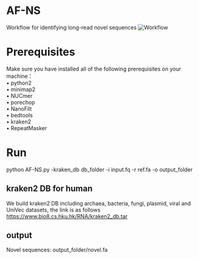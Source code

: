 # AF-NS
Workflow for identifying long-read novel sequences
![Workflow](http://www.bio8.cs.hku.hk/RNA/tmp/AF-NS.png)<br> 

# Prerequisites 
Make sure you have installed all of the following prerequisites on your machine：<br> 
• python2 <br> 
•	minimap2 <br> 
•	NUCmer <br> 
•	porechop<br> 
•	NanoFilt<br> 
•	bedtools<br> 
•	kraken2<br> 
•	RepeatMasker<br> 

# Run
python AF-NS.py -kraken_db db_folder -i input.fq -r ref.fa -o output_folder <br> 

## kraken2 DB for human
We build kraken2 DB including archaea, bacteria, fungi, plasmid, viral and UniVec datasets, the link is as follows <br> 
https://www.bio8.cs.hku.hk/RNA/kraken2_db.tar

## output
Novel sequences: output_folder/novel.fa




